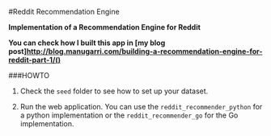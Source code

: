 
#Reddit Recommendation Engine

**Implementation of a Recommendation Engine for Reddit**

**You can check how I built this app in [my blog post]http://blog.manugarri.com/building-a-recommendation-engine-for-reddit-part-1/()**

###HOWTO

1. Check the `seed` folder to see how to set up your dataset.

2. Run the web application. You can use the `reddit_recommender_python` for a python implementation or the `reddit_recommender_go` for the Go implementation.
